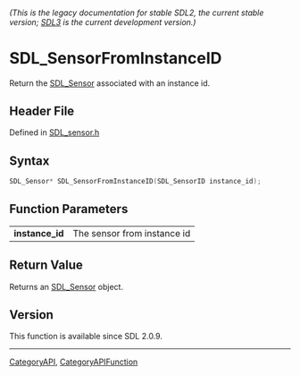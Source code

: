 ###### (This is the legacy documentation for stable SDL2, the current stable version; [SDL3](https://wiki.libsdl.org/SDL3/) is the current development version.)
# SDL_SensorFromInstanceID

Return the [SDL_Sensor](SDL_Sensor) associated with an instance id.

## Header File

Defined in [SDL_sensor.h](https://github.com/libsdl-org/SDL/blob/SDL2/include/SDL_sensor.h)

## Syntax

```c
SDL_Sensor* SDL_SensorFromInstanceID(SDL_SensorID instance_id);

```

## Function Parameters

|                     |                             |
| ------------------- | --------------------------- |
| **instance_id**     | The sensor from instance id |

## Return Value

Returns an [SDL_Sensor](SDL_Sensor) object.

## Version

This function is available since SDL 2.0.9.

----
[CategoryAPI](CategoryAPI), [CategoryAPIFunction](CategoryAPIFunction)



